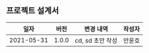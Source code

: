 ## 프로젝트 설계서
| **일자**   | **버전** | **변경 내역**    | **작성자** |
| ---------- | -------- | ---------------- | ---------- |
| 2021-05-31 | 1.0.0    | cd, sd 초안 작성 | 안윤호     |
